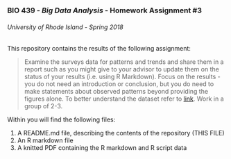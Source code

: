 ### BIO 439 - *Big Data Analysis* - Homework Assignment #3
###### University of Rhode Island - Spring 2018

This repository contains the results of the following assignment:

>Examine the surveys data for patterns and trends and share them in a report such as you might give to your advisor to update them on the status of your results (i.e. using R Markdown). Focus on the results - you do not need an introduction or conclusion, but you do need to make statements about observed patterns beyond providing the figures alone. To better understand the dataset refer to [link](http://www.datacarpentry.org/ecology-workshop/data "Data Carpentry - Ecology Workshop"). Work in a group of 2-3.

Within you will find the following files:

1. A README.md file, describing the contents of the repository (THIS FILE)
2. An R markdown file
3. A knitted PDF containing the R markdown and R script data
